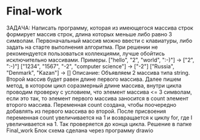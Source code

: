# Final-work
ЗАДАЧА:  Написать программу, которая из имеющегося массива строк формирует массив строк, длина которых
меньше либо равно 3 символам. Первоначальный массив можно ввести с клавиатуры, либо задать на старте выполнения алгоритма.
При решении  не рекомендуется пользоваться коллекциями, лучше обойтись исключительно массивами.
Примеры. ["hello", "2", "world", ":-)"] -> ["2", ":-)"]
["1234", "1567", "-2", "computer science"] -> ["-2"]
["Russia", "Denmark", "Kazan"] -> []
Описание:
 Объявляем 2 массива типа string. Второй массив будет равен длине первого массива. 
Далее пишем метод, в котором цикл соразмерный длине массива, внутри цикла проводим проверку с условием, что элемент массива  <= 3 символам, 
если это так, то элемент первого массива заносится в count элемент второго массива. 
Переменная count создана, чтобы поочередно добавлять из первого массива во второй.
После присвоения переменная count увеличивается на 1 и возвращается к циклу for, где I увеличивается на 1. 
Так проверяется до конца цикла.
Решение в папке Final_work
Блок схема сделана через программу drawio
